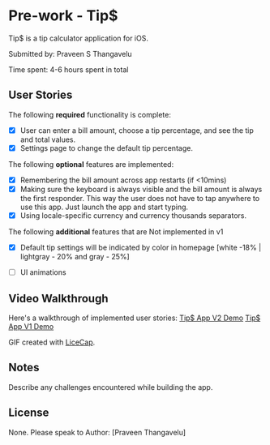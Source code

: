# Pre-work - Tip$

Tip$ is a tip calculator application for iOS.

Submitted by: Praveen S Thangavelu

Time spent: 4-6 hours spent in total

## User Stories

The following **required** functionality is complete:
* [x] User can enter a bill amount, choose a tip percentage, and see the tip and total values.
* [x] Settings page to change the default tip percentage.

The following **optional** features are implemented:
* [x] Remembering the bill amount across app restarts (if <10mins)
* [x] Making sure the keyboard is always visible and the bill amount is always the first responder. This way the user does not have to tap anywhere to use this app. Just launch the app and start typing.
* [x] Using locale-specific currency and currency thousands separators.

The following **additional** features that are Not implemented in v1

* [x] Default tip settings will be indicated by color in homepage [white -18% | lightgray - 20% and gray - 25%]
* [ ] UI animations


## Video Walkthrough 

Here's a walkthrough of implemented user stories:
[Tip$ App V2 Demo](http://i.imgur.com/M47eT5l.gifv)
[Tip$ App V1 Demo](http://i.imgur.com/EYytMzL.gifv)




GIF created with [LiceCap](http://www.cockos.com/licecap/).

## Notes

Describe any challenges encountered while building the app.

## License

None. Please speak to Author: [Praveen Thangavelu]


